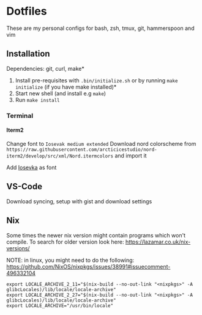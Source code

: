 # Dotfiles
These are my personal configs for bash, zsh, tmux, git, hammerspoon and vim

## Installation
Dependencies: git, curl, make*

1. Install pre-requisites with `.bin/initialize.sh` or by running `make initialize` (if you have make installed)*
2. Start new shell (and install e.g `make`)
3. Run `make install`

### Terminal

#### Iterm2

Change font to `Iosevak medium extended`
Download nord colorscheme from `https://raw.githubusercontent.com/arcticicestudio/nord-iterm2/develop/src/xml/Nord.itermcolors` and import it

Add [Iosevka](https://github.com/be5invis/Iosevka) as font

## VS-Code
Download syncing, setup with gist and download settings

## Nix

Some times the newer nix version might contain programs which won't compile.
To search for older version look here: https://lazamar.co.uk/nix-versions/

NOTE: in linux, you might need to do the following: https://github.com/NixOS/nixpkgs/issues/38991#issuecomment-496332104
```
export LOCALE_ARCHIVE_2_11="$(nix-build --no-out-link "<nixpkgs>" -A glibcLocales)/lib/locale/locale-archive"
export LOCALE_ARCHIVE_2_27="$(nix-build --no-out-link "<nixpkgs>" -A glibcLocales)/lib/locale/locale-archive"
export LOCALE_ARCHIVE="/usr/bin/locale"
```
